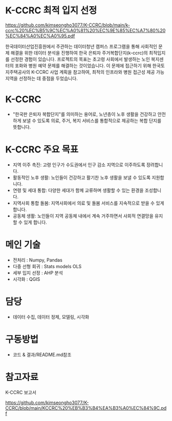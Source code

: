 # K-CCRC 최적 입지 선정
  https://github.com/kimseongho3077/K-CCRC/blob/main/k-ccrc%20%EC%B5%9C%EC%A0%81%20%EC%9E%85%EC%A7%80%20%EC%84%A0%EC%A0%95.pdf
  
  한국데이터산업진흥원에서 주관하는 데이터청년 캠퍼스 프로그램을 통해 사회적인 문제 해결을 위한 데이터 분석을 진행하여 한국 은퇴자 주거복합단지(k-ccrc)의 최적입지를 선정한 경험이 있습니다. 
  프로젝트의 목표는 초고령 사회에서 발생하는 노인 복지센터의 포화와 병원 예약 문제를 해결하는 것이었습니다.
  이 문제에 접근하기 위해 한국토지주택공사의 K-CCRC 사업 계획을 참고하여, 최적의 인프라와 병원 접근성 제공 가능 지역을 선정하는 데 중점을 두었습니다.
 
# K-CCRC
  - "한국판 은퇴자 복합단지"를 의미하는 용어로, 노년층이 노후 생활을 건강하고 안전하게 보낼 수 있도록 의료, 주거, 복지 서비스를 통합적으로 제공하는 복합 단지를 뜻합니다.

# K-CCRC 주요 목표
 - 지역 이주 촉진: 고령 인구가 수도권에서 인구 감소 지역으로 이주하도록 장려합니다.
 - 활동적인 노후 생활: 노인들이 건강하고 활기찬 노후 생활을 보낼 수 있도록 지원합니다.
 - 연령 및 세대 통합: 다양한 세대가 함께 교류하며 생활할 수 있는 환경을 조성합니다.
 - 지역사회 통합 돌봄: 지역사회에서 의료 및 돌봄 서비스를 지속적으로 받을 수 있게 합니다.
 - 공동체 생활: 노인들이 지역 공동체 내에서 계속 거주하면서 사회적 연결망을 유지할 수 있게 합니다.

# 메인 기술
 - 전처리 : Numpy, Pandas
 - 다중 선형 회귀 : Stats models OLS
 - 세부 입지 선정 : AHP 분석
 - 시각화 : QGIS

# 담당 
 - 데이터 수집, 데이터 정제, 모델링, 시각화

# 구동방법
 - 코드 & 결과/README.md참조

# 참고자료
  K-CCRC 보고서
  
  https://github.com/kimseongho3077/K-CCRC/blob/main/KCCRC%20%EB%B3%B4%EA%B3%A0%EC%84%9C.pdf

